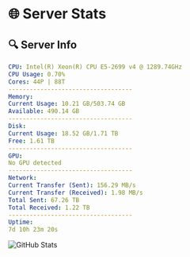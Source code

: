 # 🌐 Server Stats
## 🔍 Server Info
```yaml
CPU: Intel(R) Xeon(R) CPU E5-2699 v4 @ 1289.74GHz
CPU Usage: 0.70%
Cores: 44P | 88T
-----------------------------------
Memory:
Current Usage: 10.21 GB/503.74 GB
Available: 490.14 GB
-----------------------------------
Disk:
Current Usage: 18.52 GB/1.71 TB
Free: 1.61 TB
-----------------------------------
GPU:
No GPU detected
-----------------------------------
Network:
Current Transfer (Sent): 156.29 MB/s
Current Transfer (Received): 1.98 MB/s
Total Sent: 67.26 TB
Total Received: 1.22 TB
-----------------------------------
Uptime:
7d 10h 23m 20s
```
![GitHub Stats](https://img.shields.io/badge/Updated-2025-02-15_09:06:38-blue)